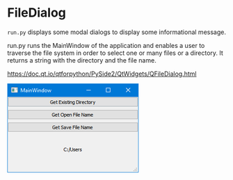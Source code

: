 # FileDialog

`run.py` displays some modal dialogs to display some informational message.

run.py runs the MainWindow of the application and enables a user to traverse the file system in order to select one or many files or a directory. It returns a string with the directory and the file name.

https://doc.qt.io/qtforpython/PySide2/QtWidgets/QFileDialog.html

<img src="mainwindow.png">
